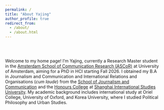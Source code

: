 ```yaml
---
permalink: /
title: "About Yajing"
author_profile: true
redirect_from: 
  - /about/
  - /about.html
---
```


<br><br>

Welcome to my home page! I’m Yajing, currently a Research Master student in the [Amsterdam School of Communication Research (ASCoR)](https://ascor.uva.nl/) at University of Amsterdam, aiming for a PhD in HCI starting Fall 2026. I obtained my B.A in Journalism and Communication and International Relations and Organisations (*cum laude*) from the [School of Journalism and Communication](https://sjc.shisu.edu.cn/eng/) and the [Honours College](http://www.honors.shisu.edu.cn) at [Shanghai International Studies University](https://en.shisu.edu.cn/). My academic background includes international study at Oriel College, University of Oxford, and Korea University, where I studied Political Philosophy and Urban Studies.



